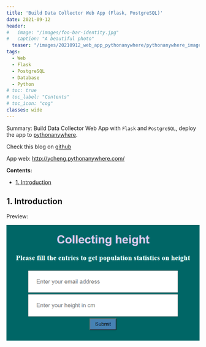 ```yaml
---
title: 'Build Data Collector Web App (Flask, PostgreSQL)'
date: 2021-09-12
header:
#   image: "/images/foo-bar-identity.jpg"
#   caption: "A beautiful photo"
  teaser: "/images/20210912_web_app_pythonanywhere/pythonanywhere_image.png"
tags:
  - Web
  - Flask
  - PostgreSQL
  - Database
  - Python
# toc: true
# toc_label: "Contents"
# toc_icon: "cog"
classes: wide
---
```


Summary: Build Data Collector Web App with `Flask` and `PostgreSQL`, deploy the app to [pythonanywhere](https://www.pythonanywhere.com/).

Check this blog on [github](https://github.com/ycheng22/ycheng22.github.io/blob/main/_posts/2021-09-12-Build_Data_Collector_Web_App.md)

App web: <http://ycheng.pythonanywhere.com/>

**Contents:**
- [1. Introduction](#1-introduction)


## 1. Introduction

Preview: 

![name](/images/20210912_web_app_pythonanywhere/pythonanywhere_image.png)

